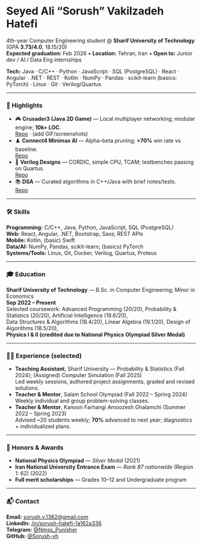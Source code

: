 # Seyed Ali “Sorush” Vakilzadeh Hatefi

4th-year Computer Engineering student @ **Sharif University of Technology** (GPA **3.73/4.0**, 18.15/20)  
**Expected graduation:** Feb 2026 • **Location:** Tehran, Iran • **Open to:** Junior dev / AI / Data Eng internships

**Tech:** Java · C/C++ · Python · JavaScript · SQL (PostgreSQL) · React · Angular · .NET · REST · Kotlin · NumPy · Pandas · scikit-learn (basics: PyTorch) · Linux · Git · Verilog/Quartus

---

### 🚀 Highlights
- 🎮 **Crusader3 (Java 2D Game)** — Local multiplayer networking; modular engine; **10k+ LOC**.  
  [Repo](https://github.com/Sorush-vh/<repo-crusader3>) · (add GIF/screenshots)
- ♟️ **Connect4 Minimax AI** — Alpha–beta pruning; **>70%** win rate vs baseline.  
  [Repo](https://github.com/Sorush-vh/<repo-connect4>)
- 🔧 **Verilog Designs** — CORDIC, simple CPU, TCAM; testbenches passing on Quartus.  
  [Repo](https://github.com/Sorush-vh/<repo-verilog>)
- 📚 **DSA** — Curated algorithms in C++/Java with brief notes/tests.  
  [Repo](https://github.com/Sorush-vh/<repo-dsa>)


---

### 🛠️ Skills
**Programming:** C/C++, Java, Python, JavaScript, SQL (PostgreSQL)  
**Web:** React, Angular, .NET, Bootstrap, Sass; REST APIs  
**Mobile:** Kotlin, (basic) Swift  
**Data/AI:** NumPy, Pandas, scikit-learn; (basics) PyTorch  
**Systems/Tools:** Linux, Git, Docker, Verilog, Quartus, Proteus

---

### 🎓 Education
**Sharif University of Technology** — B.Sc. in Computer Engineering; Minor in Economics  
**Sep 2022 – Present**  
Selected coursework: Advanced Programming (20/20), Probability & Statistics (20/20), Artificial Intelligence (19.6/20),  
Data Structures & Algorithms (18.4/20), Linear Algebra (19.1/20), Design of Algorithms (18.5/20),  
**Physics I & II (credited due to National Physics Olympiad Silver Medal)**

---

### 👨‍🏫 Experience (selected)
- **Teaching Assistant**, Sharif University — Probability & Statistics (Fall 2024); (Assigned) Computer Simulation (Fall 2025)  
  Led weekly sessions, authored project assignments, graded and revised solutions.
- **Teacher & Mentor**, Salam School Olympiad (Fall 2022 – Spring 2024)  
  Weekly individual and group problem-solving classes.
- **Teacher & Mentor**, Kanoon Farhangi Amoozesh Ghalamchi (Summer 2022 – Spring 2023)  
  Advised ~20 students weekly; **70%** advanced to next year; diagnostics + individualized plans.

---

### 🏅 Honors & Awards
- **National Physics Olympiad** — *Silver Medal* (2021)  
- **Iran National University Entrance Exam** — *Rank 87 nationwide* (Region 1: 62) (2022)  
- **Full merit scholarships** — Grades 10–12 and Undergraduate program

---

### 📬 Contact
**Email:** [sorush.v.1382@gmail.com](mailto:sorush.v.1382@gmail.com)  
**LinkedIn:** [/in/sorush-hatefi-1a162a336](https://www.linkedin.com/in/sorush-hatefi-1a162a336/)  
**Telegram:** [@Nmss_Punisher](https://t.me/Nmss_Punisher)  
**GitHub:** [@Sorush-vh](https://github.com/Sorush-vh)  
<!-- Optional: add your resume once hosted -->
<!-- **Resume (PDF):** [Download](https://github.com/Sorush-vh/Sorush-vh/raw/main/resume.pdf) -->
